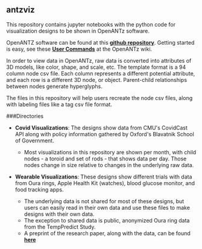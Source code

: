 ## antzviz
This repository contains jupyter notebooks with the python code for visualization designs to be shown in OpenANTz software. 

OpenANTZ software can be found at this [**github repository**](https://github.com/openantz/antz).
Getting started is easy, see these [**User Commands**](https://github.com/openantz/antz/wiki/User-Commands) at the OpenANTz wiki.

In order to view data in OpenANTz, raw data is converted into attributes of 3D models, like color, shape, and scale, etc. The template format is a 94 column node csv file. Each column represents a different potential attribute, and each row is a different 3D node, or object. Parent-child relationships between nodes generate hyperglyphs.

The files in this repository will help users recreate the node csv files, along with labeling files like a tag csv file format.

###Directories
- **Covid Visualizations**: The designs show data from CMU's CovidCast API along with policy information gathered by Oxford's Blavatnik School of Government. 
  - Most visualizations in this repository are shown per month, with child nodes - a toroid and set of rods - that shows data per day. Those nodes change in size relative to changes in the underlying raw data.
  
- **Wearable Visualizations**: These designs show different trials with data from Oura rings, Apple Health Kit (watches), blood glucose monitor, and food tracking apps.
  - The underlying data is not shared for most of these designs, but users can easily read in their own data and use these files to make designs with their own data.
  - The exception to shared data is public, anonymized Oura ring data from the TempPredict Study.
   - A preprint of the research paper, along with the data, can be found [**here**](https://www.researchsquare.com/article/rs-43914/v1)
